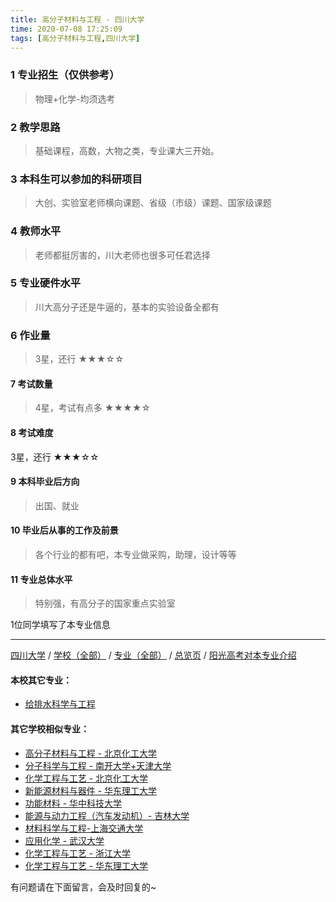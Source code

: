 ```yaml
---
title: 高分子材料与工程 - 四川大学
time: 2020-07-08 17:25:09
tags: [高分子材料与工程,四川大学]
---
```

### 1 专业招生（仅供参考）  
> 物理+化学-均须选考


### 2 教学思路
> 基础课程，高数，大物之类，专业课大三开始。


### 3 本科生可以参加的科研项目
>  大创、实验室老师横向课题、省级（市级）课题、国家级课题


### 4 教师水平
> 老师都挺厉害的，川大老师也很多可任君选择


### 5 专业硬件水平
> 川大高分子还是牛逼的，基本的实验设备全都有


### 6 作业量
>3星，还行
★★★☆☆


#### 7 考试数量
>4星，考试有点多
★★★★☆


#### 8 考试难度
> 
3星，还行
★★★☆☆


#### 9 本科毕业后方向
> 出国、就业


#### 10 毕业后从事的工作及前景
> 各个行业的都有吧，本专业做采购，助理，设计等等


#### 11 专业总体水平
> 特别强，有高分子的国家重点实验室


1位同学填写了本专业信息
***
[四川大学](https://univgo.github.io/2020/07/08/003ef898d216) / [学校（全部）](https://univgo.github.io/2020/07/08/3efa6bcca419) / [专业（全部）](https://univgo.github.io/2020/07/08/2d4c6d3552c2) / [总览页](https://univgo.github.io/2020/07/08/445daeb4fa00) / [阳光高考对本专业介绍](http://gaokao.chsi.com.cn/sch/zyk/view.do?schId=73396309&specId=73384152
)
#### 本校其它专业：
- [给排水科学与工程](https://univgo.github.io/2020/07/08/0ac0d4338395)

#### 其它学校相似专业：
- [高分子材料与工程 - 北京化工大学](https://univgo.github.io/2020/07/08/077d326808ab)
- [分子科学与工程 - 南开大学+天津大学](https://univgo.github.io/2020/07/08/ef2a80f7bcd1) 
- [化学工程与工艺 - 北京化工大学](https://univgo.github.io/2020/07/08/27057f73c283 )
- [新能源材料与器件 - 华东理工大学](https://univgo.github.io/2020/07/08/5c64dcf7f680)
- [功能材料 - 华中科技大学](https://univgo.github.io/2020/07/08/5fd0d99fa322)
- [能源与动力工程（汽车发动机）- 吉林大学](https://univgo.github.io/2020/07/08/f0f5062075b3)
- [材料科学与工程-上海交通大学](https://univgo.github.io/2020/07/08/f5e99e8fbc41)
- [应用化学 - 武汉大学](https://univgo.github.io/2020/07/08/111bbd38bb69)
- [化学工程与工艺 - 浙江大学](https://univgo.github.io/2020/07/08/089b04ed4213)
- [化学工程与工艺 - 华东理工大学](https://univgo.github.io/2020/07/08/01ff842a6f1f)


有问题请在下面留言，会及时回复的~
